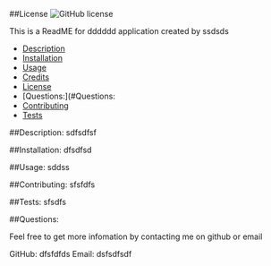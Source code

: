 
##License
![GitHub license](https://img.shields.io/badge/license-vim-mode,android-studio-blue.svg)

This is a ReadME for dddddd application created by ssdsds

- [Description](#Description)
- [Installation](#installation)
- [Usage](#usage)
- [Credits](#credits)
- [License](#license)
- [Questions:](#Questions:
- [Contributing](#Contributing)
- [Tests](#Tests)


##Description:
sdfsdfsf



##Installation:
dfsdfsd

##Usage: 
sddss

##Contributing: 
sfsfdfs

##Tests:
sfsdfs

##Questions:
 
Feel free to get more infomation by contacting me on github or email

GitHub: dfsfdfds    Email: dsfsdfsdf






